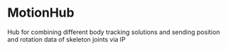 # MotionHub

Hub for combining different body tracking solutions and sending position and rotation data of skeleton joints via IP